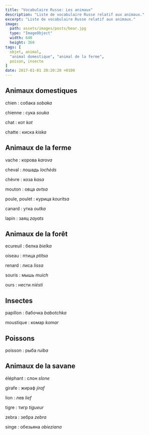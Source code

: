```yaml
---
title: "Vocabulaire Russe: Les animaux"
description: "Liste de vocabulaire Russe relatif aux animaux."
excerpt: "Liste de vocabulaire Russe relatif aux animaux."
image:
  path: assets/images/posts/bear.jpg
  type: "ImageObject"
  width: 640
  height: 360
tags: [
  objet, animal,
  "animal domestique", "animal de la ferme",
  poison, insecte
]
date: 2017-01-01 20:20:20 +0100
---
```

## Animaux domestiques

chien
: собака
*sobaka*

chienne
: сука
*souka*

chat
: кот
*kot*

chatte
: киска
*kiska*


## Animaux de la ferme

vache
: корова
*karova*

cheval
: лошадь
*lochèds*

chèvre
: коза
*kasa*

mouton
: овца
*avtsa*

poule, poulet
: курица
*kouritsa*

canard
: yткa
*outka*

lapin
: заяц
*zayats*


## Animaux de la forêt

ecureuil
: белка
*bielka*

oiseau
: птица
*ptitsa*

renard
: лиса
*lissa*

souris
: мышь
*muich*

ours
: нести
*niésti*


## Insectes

papillon
: бабочка
*babotchka*

moustique
: комар
*komar*


## Poissons

poisson
: рыба
*ruiba*


## Animaux de la savane

éléphant
: слон
*slone*

girafe
: жираф
*jiraf*

lion
: лев
*lief*

tigre
: тигр
*tigueur*

zebra
: зебра
*zebra*

singe
: обезьяна
*obieziana*
